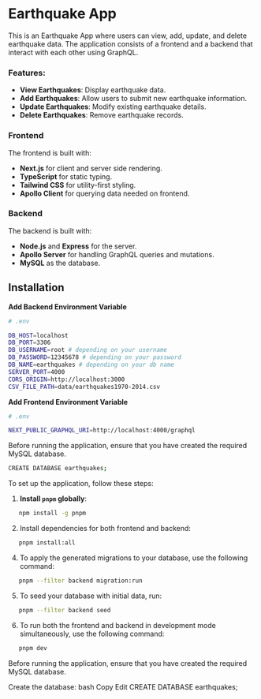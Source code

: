 # Earthquake App

This is an Earthquake App where users can view, add, update, and delete earthquake data. The application consists of a frontend and a backend that interact with each other using GraphQL.

### Features:

- **View Earthquakes**: Display earthquake data.
- **Add Earthquakes**: Allow users to submit new earthquake information.
- **Update Earthquakes**: Modify existing earthquake details.
- **Delete Earthquakes**: Remove earthquake records.

### Frontend

The frontend is built with:

- **Next.js** for client and server side rendering.
- **TypeScript** for static typing.
- **Tailwind CSS** for utility-first styling.
- **Apollo Client** for querying data needed on frontend.

### Backend

The backend is built with:

- **Node.js** and **Express** for the server.
- **Apollo Server** for handling GraphQL queries and mutations.
- **MySQL** as the database.

## Installation

**Add Backend Environment Variable**

```bash
# .env

DB_HOST=localhost
DB_PORT=3306
DB_USERNAME=root # depending on your username
DB_PASSWORD=12345678 # depending on your password
DB_NAME=earthquakes # depending on your db name
SERVER_PORT=4000
CORS_ORIGIN=http://localhost:3000
CSV_FILE_PATH=data/earthquakes1970-2014.csv
```

**Add Frontend Environment Variable**

```bash
# .env

NEXT_PUBLIC_GRAPHQL_URI=http://localhost:4000/graphql
```

Before running the application, ensure that you have created the required MySQL database.

```bash
CREATE DATABASE earthquakes;
```

To set up the application, follow these steps:

1. **Install `pnpm` globally**:

```bash
   npm install -g pnpm
```

2. Install dependencies for both frontend and backend:

```bash
   pnpm install:all
```

4. To apply the generated migrations to your database, use the following command:

```bash
   pnpm --filter backend migration:run
```

5. To seed your database with initial data, run:

```bash
   pnpm --filter backend seed

```

6. To run both the frontend and backend in development mode simultaneously, use the following command:

```bash
   pnpm dev
```

Before running the application, ensure that you have created the required MySQL database.

Create the database:
bash
Copy
Edit
CREATE DATABASE earthquakes;
